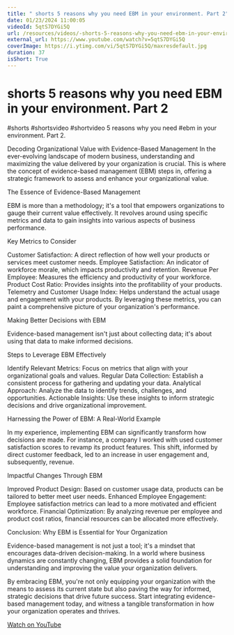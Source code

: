 ```yaml
---
title: " shorts 5 reasons why you need EBM in your environment. Part 2"
date: 01/23/2024 11:00:05
videoId: 5qtS7DYGi5Q
url: /resources/videos/-shorts-5-reasons-why-you-need-ebm-in-your-environment-part-2
external_url: https://www.youtube.com/watch?v=5qtS7DYGi5Q
coverImage: https://i.ytimg.com/vi/5qtS7DYGi5Q/maxresdefault.jpg
duration: 37
isShort: True
---
```


#  shorts 5 reasons why you need EBM in your environment. Part 2

#shorts #shortsvideo #shortvideo 5 reasons why you need #ebm in your environment. Part 2.

Decoding Organizational Value with Evidence-Based Management
In the ever-evolving landscape of modern business, understanding and maximizing the value delivered by your organization is crucial. This is where the concept of evidence-based management (EBM) steps in, offering a strategic framework to assess and enhance your organizational value.

The Essence of Evidence-Based Management

EBM is more than a methodology; it's a tool that empowers organizations to gauge their current value effectively. It revolves around using specific metrics and data to gain insights into various aspects of business performance.

Key Metrics to Consider

Customer Satisfaction: A direct reflection of how well your products or services meet customer needs.
Employee Satisfaction: An indicator of workforce morale, which impacts productivity and retention.
Revenue Per Employee: Measures the efficiency and productivity of your workforce.
Product Cost Ratio: Provides insights into the profitability of your products.
Telemetry and Customer Usage Index: Helps understand the actual usage and engagement with your products.
By leveraging these metrics, you can paint a comprehensive picture of your organization's performance.

Making Better Decisions with EBM

Evidence-based management isn't just about collecting data; it's about using that data to make informed decisions.

Steps to Leverage EBM Effectively

Identify Relevant Metrics: Focus on metrics that align with your organizational goals and values.
Regular Data Collection: Establish a consistent process for gathering and updating your data.
Analytical Approach: Analyze the data to identify trends, challenges, and opportunities.
Actionable Insights: Use these insights to inform strategic decisions and drive organizational improvement.

Harnessing the Power of EBM: A Real-World Example

In my experience, implementing EBM can significantly transform how decisions are made. For instance, a company I worked with used customer satisfaction scores to revamp its product features. This shift, informed by direct customer feedback, led to an increase in user engagement and, subsequently, revenue.

Impactful Changes Through EBM

Improved Product Design: Based on customer usage data, products can be tailored to better meet user needs.
Enhanced Employee Engagement: Employee satisfaction metrics can lead to a more motivated and efficient workforce.
Financial Optimization: By analyzing revenue per employee and product cost ratios, financial resources can be allocated more effectively.

Conclusion: Why EBM is Essential for Your Organization

Evidence-based management is not just a tool; it's a mindset that encourages data-driven decision-making. In a world where business dynamics are constantly changing, EBM provides a solid foundation for understanding and improving the value your organization delivers.

By embracing EBM, you're not only equipping your organization with the means to assess its current state but also paving the way for informed, strategic decisions that drive future success. Start integrating evidence-based management today, and witness a tangible transformation in how your organization operates and thrives.

[Watch on YouTube](https://www.youtube.com/watch?v=5qtS7DYGi5Q)
